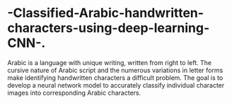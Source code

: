 # -Classified-Arabic-handwritten-characters-using-deep-learning-CNN-.
Arabic is a language with unique writing, written from right to left. The cursive nature of Arabic script and the numerous variations in letter forms make identifying handwritten characters a difficult problem. The goal is to develop a neural network model to accurately classify individual character images into corresponding Arabic characters.
